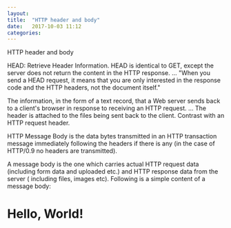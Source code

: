 ```yaml
---
layout: 
title:  "HTTP header and body"
date:   2017-10-03 11:12
categories: 
---
```


HTTP header and body

HEAD: Retrieve Header Information. HEAD is identical to GET, except the server does not return the content in the HTTP response. ... "When you send a HEAD request, it means that you are only interested in the response code and the HTTP headers, not the document itself."

The information, in the form of a text record, that a Web server sends back to a client's browser in response to receiving an HTTP request. ... The header is attached to the files being sent back to the client. Contrast with an HTTP request header.

HTTP Message Body is the data bytes transmitted in an HTTP transaction message immediately following the headers if there is any (in the case of HTTP/0.9 no headers are transmitted).

A message body is the one which carries actual HTTP request data (including form data and uploaded etc.) and HTTP response data from the server ( including files, images etc). Following is a simple content of a message body: <html> <body> <h1>Hello, World!</h1>

